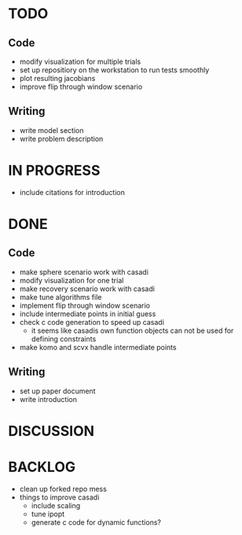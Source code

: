 # TODO
## Code
- modify visualization for multiple trials
- set up repositiory on the workstation to run tests smoothly
- plot resulting jacobians
- improve flip through window scenario

## Writing
- write model section
- write problem description

# IN PROGRESS
- include citations for introduction 

# DONE
## Code
- make sphere scenario work with casadi
- modify visualization for one trial
- make recovery scenario work with casadi
- make tune algorithms file
- implement flip through window scenario
- include intermediate points in initial guess
- check c code generation to speed up casadi
  - it seems like casadis own function objects can not be used for defining constraints 
- make komo and scvx handle intermediate points

## Writing
- set up paper document
- write introduction

# DISCUSSION

# BACKLOG
- clean up forked repo mess
- things to improve casadi
  - include scaling
  - tune ipopt
  - generate c code for dynamic functions?
